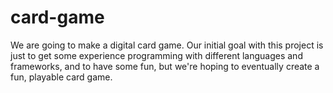 # card-game

We are going to make a digital card game. Our initial goal with this project is just to get some experience programming with different languages and frameworks, and to have some fun, but we're hoping to eventually create a fun, playable card game.
